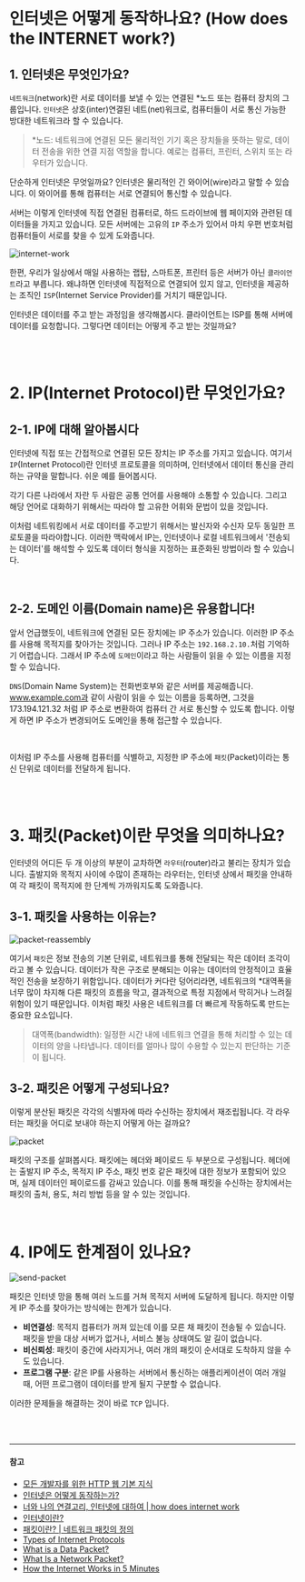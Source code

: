 # 인터넷은 어떻게 동작하나요? (How does the INTERNET work?)

## 1. 인터넷은 무엇인가요?

`네트워크`(network)란 서로 데이터를 보낼 수 있는 연결된 \*노드 또는 컴퓨터 장치의 그룹입니다. `인터넷`은 상호(inter)연결된 네트(net)워크로, 컴퓨터들이 서로 통신 가능한 방대한 네트워크라 할 수 있습니다.

> \*노드: 네트워크에 연결된 모든 물리적인 기기 혹은 장치들을 뜻하는 말로, 데이터 전송을 위한 연결 지점 역할을 합니다. 예로는 컴퓨터, 프린터, 스위치 또는 라우터가 있습니다.

단순하게 인터넷은 무엇일까요? 인터넷은 물리적인 긴 와이어(wire)라고 말할 수 있습니다. 이 와이어를 통해 컴퓨터는 서로 연결되어 통신할 수 있습니다.

서버는 이렇게 인터넷에 직접 연결된 컴퓨터로, 하드 드라이브에 웹 페이지와 관련된 데이터들을 가지고 있습니다. 모든 서버에는 고유의 `IP` 주소가 있어서 마치 우편 번호처럼 컴퓨터들이 서로를 찾을 수 있게 도와줍니다.

![internet-work](https://github.com/cona-tus/TIL/assets/90844424/a364c72f-d9df-4620-a707-e5fa665953c6)

한편, 우리가 일상에서 매일 사용하는 랩탑, 스마트폰, 프린터 등은 서버가 아닌 `클라이언트`라고 부릅니다. 왜냐하면 인터넷에 직접적으로 연결되어 있지 않고, 인터넷을 제공하는 조직인 `ISP`(Internet Service Provider)를 거치기 때문입니다.

인터넷은 데이터를 주고 받는 과정임을 생각해봅시다. 클라이언트는 ISP를 통해 서버에 데이터를 요청합니다. 그렇다면 데이터는 어떻게 주고 받는 것일까요?

<br/>
<br/>

# 2. IP(Internet Protocol)란 무엇인가요?

## 2-1. IP에 대해 알아봅시다

인터넷에 직접 또는 간접적으로 연결된 모든 장치는 IP 주소를 가지고 있습니다. 여기서 `IP`(Internet Protocol)란 인터넷 프로토콜을 의미하며, 인터넷에서 데이터 통신을 관리하는 규약을 말합니다. 쉬운 예를 들어봅시다.

각기 다른 나라에서 자란 두 사람은 공통 언어를 사용해야 소통할 수 있습니다. 그리고 해당 언어로 대화하기 위해서는 따라야 할 고유한 어휘와 문법이 있을 것입니다.

이처럼 네트워킹에서 서로 데이터를 주고받기 위해서는 발신자와 수신자 모두 동일한 프로토콜을 따라야합니다. 이러한 맥락에서 IP는, 인터넷이나 로컬 네트워크에서 '전송되는 데이터'를 해석할 수 있도록 데이터 형식을 지정하는 표준화된 방법이라 할 수 있습니다.

<br/>

## 2-2. 도메인 이름(Domain name)은 유용합니다!

앞서 언급했듯이, 네트워크에 연결된 모든 장치에는 IP 주소가 있습니다. 이러한 IP 주소를 사용해 목적지를 찾아가는 것입니다. 그러나 IP 주소는 `192.168.2.10.`처럼 기억하기 어렵습니다. 그래서 IP 주소에 `도메인`이라고 하는 사람들이 읽을 수 있는 이름을 지정할 수 있습니다.

`DNS`(Domain Name System)는 전화번호부와 같은 서버를 제공해줍니다. www.example.com과 같이 사람이 읽을 수 있는 이름을 등록하면, 그것을 173.194.121.32 처럼 IP 주소로 변환하여 컴퓨터 간 서로 통신할 수 있도록 합니다. 이렇게 하면 IP 주소가 변경되어도 도메인을 통해 접근할 수 있습니다.

<br/>

이처럼 IP 주소를 사용해 컴퓨터를 식별하고, 지정한 IP 주소에 `패킷`(Packet)이라는 통신 단위로 데이터를 전달하게 됩니다.

<br/>
<br/>

# 3. 패킷(Packet)이란 무엇을 의미하나요?

인터넷의 어디든 두 개 이상의 부분이 교차하면 `라우터`(router)라고 불리는 장치가 있습니다. 출발지와 목적지 사이에 수많이 존재하는 라우터는, 인터넷 상에서 패킷을 안내하여 각 패킷이 목적지에 한 단계씩 가까워지도록 도와줍니다.

## 3-1. 패킷을 사용하는 이유는?

![packet-reassembly](https://github.com/cona-tus/TIL/assets/90844424/738748c4-763a-4811-b1cf-5457a560db57)

여기서 `패킷`은 정보 전송의 기본 단위로, 네트워크를 통해 전달되는 작은 데이터 조각이라고 볼 수 있습니다. 데이터가 작은 구조로 분해되는 이유는 데이터의 안정적이고 효율적인 전송을 보장하기 위함입니다. 데이터가 커다란 덩어리라면, 네트워크의 \*대역폭을 너무 많이 차지해 다른 패킷의 흐름을 막고, 결과적으로 특정 지점에서 막히거나 느려질 위험이 있기 때문입니다. 이처럼 패킷 사용은 네트워크를 더 빠르게 작동하도록 만드는 중요한 요소입니다.

> 대역폭(bandwidth): 일정한 시간 내에 네트워크 연결을 통해 처리할 수 있는 데이터의 양을 나타냅니다. 데이터를 얼마나 많이 수용할 수 있는지 판단하는 기준이 됩니다.

## 3-2. 패킷은 어떻게 구성되나요?

이렇게 분산된 패킷은 각각의 식별자에 따라 수신하는 장치에서 재조립됩니다. 각 라우터는 패킷을 어디로 보내야 하는지 어떻게 아는 걸까요?

![packet](https://github.com/cona-tus/TIL/assets/90844424/7caa5175-6acf-46fe-a4d0-4425e97009fc)

패킷의 구조를 살펴봅시다. 패킷에는 헤더와 페이로드 두 부분으로 구성됩니다. 헤더에는 출발지 IP 주소, 목적지 IP 주소, 패킷 번호 같은 패킷에 대한 정보가 포함되어 있으며, 실제 데이터인 페이로드를 감싸고 있습니다. 이를 통해 패킷을 수신하는 장치에서는 패킷의 출처, 용도, 처리 방법 등을 알 수 있는 것입니다.

<br/>

# 4. IP에도 한계점이 있나요?

![send-packet](https://github.com/cona-tus/TIL/assets/90844424/cc08799a-0de8-4cab-96ea-3f66a9ee4d87)

패킷은 인터넷 망을 통해 여러 노드를 거쳐 목적지 서버에 도달하게 됩니다. 하지만 이렇게 IP 주소를 찾아가는 방식에는 한계가 있습니다.

- **비연결성**: 목적지 컴퓨터가 꺼져 있는데 이를 모른 채 패킷이 전송될 수 있습니다. 패킷을 받을 대상 서버가 없거나, 서비스 불능 상태여도 알 길이 없습니다.
- **비신뢰성**: 패킷이 중간에 사라지거나, 여러 개의 패킷이 순서대로 도착하지 않을 수도 있습니다.
- **프로그램 구분**: 같은 IP를 사용하는 서버에서 통신하는 애플리케이션이 여러 개일 때, 어떤 프로그램이 데이터를 받게 될지 구분할 수 없습니다.

이러한 문제들을 해결하는 것이 바로 `TCP` 입니다.

<br/>
<br/>

---

#### 참고

- [모든 개발자를 위한 HTTP 웹 기본 지식](https://inf.run/YWJd '김영한')
- [인터넷은 어떻게 동작하는가?](https://developer.mozilla.org/ko/docs/Learn/Common_questions/Web_mechanics/How_does_the_Internet_work 'mdn')
- [너와 나의 연결고리, 인터넷에 대하여 | how does internet work](https://another-light.tistory.com/57 '송하명')
- [인터넷이란?](https://www.cloudflare.com/ko-kr/learning/network-layer/how-does-the-internet-work/ 'Cloudflare')
- [패킷이란? | 네트워크 패킷의 정의](https://www.cloudflare.com/ko-kr/learning/network-layer/what-is-a-packet/ 'Cloudflare')
- [Types of Internet Protocols](https://www.geeksforgeeks.org/types-of-internet-protocols/ 'kumarankit4685')
- [What is a Data Packet?](https://www.techslang.com/definition/what-is-a-data-packet/ 'techslang')
- [What Is a Network Packet?](https://www.liveaction.com/blog/network-packet/ 'liveaction')
- [How the Internet Works in 5 Minutes](https://youtu.be/7_LPdttKXPc?si=HAX_67GE5OhxqYTM 'Aaron')
